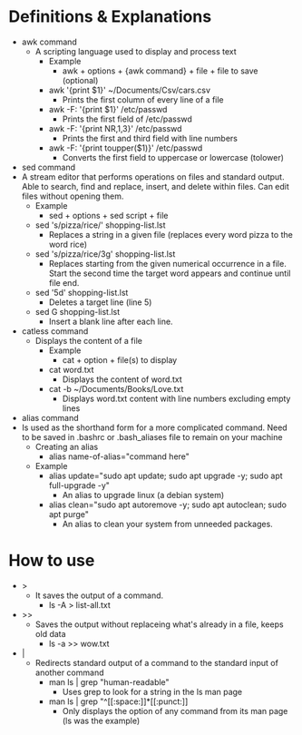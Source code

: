# Definitions & Explanations
* awk command
  * A scripting language used to display and process text
    * Example
      * awk + options + {awk command} + file + file to save (optional)
    * awk '{print $1}' ~/Documents/Csv/cars.csv
      * Prints the first column of every line of a file
    * awk -F: '{print $1}' /etc/passwd
      * Prints the first field of /etc/passwd
    * awk -F: '{print NR,$1,$3}' /etc/passwd
      * Prints the first and third field with line numbers
    * awk -F: '{print toupper($1)}' /etc/passwd
      * Converts the first field to uppercase or lowercase (tolower)
* sed command
* A stream editor that performs operations on files and standard output.  Able to search, find and replace, insert, and delete within files.  Can edit files without opening them.
    * Example
      * sed + options + sed script + file
    * sed 's/pizza/rice/' shopping-list.lst
      * Replaces a string in a given file (replaces every word pizza to the word rice)
    * sed 's/pizza/rice/3g' shopping-list.lst
      * Replaces starting from the given numerical occurrence in a file.  Start the second time the target word appears and continue until file end.
    * sed '5d' shopping-list.lst
      * Deletes a target line (line 5)
    * sed G shopping-list.lst
      * Insert a blank line after each line.
* catless command
  * Displays the content of a file
    * Example
      * cat + option + file(s) to display
    * cat word.txt
      * Displays the content of word.txt
    * cat -b ~/Documents/Books/Love.txt
      * Displays word.txt content with line numbers excluding empty lines
* alias command
* Is used as the shorthand form for a more complicated command.  Need to be saved in .bashrc or .bash_aliases file to remain on your machine
    * Creating an alias
      * alias name-of-alias="command here"
    * Example
      * alias update="sudo apt update; sudo apt upgrade -y; sudo apt full-upgrade -y"
        * An alias to upgrade linux (a debian system)
      * alias clean="sudo apt autoremove -y; sudo apt autoclean; sudo apt purge"
        * An alias to clean your system from unneeded packages.
# How to use
* \>
  * It saves the output of a command.
    * ls -A > list-all.txt
* \>>
  * Saves the output without replaceing what's already in a file, keeps old data
    * ls -a >> wow.txt
* \|
  * Redirects standard output of a command to the standard input of another command
    * man ls | grep "human-readable"
      * Uses grep to look for a string in the ls man page
    * man ls | grep "^[[:space:]]*[[:punct:]]
      * Only displays the option of any command from its man page (ls was the example)